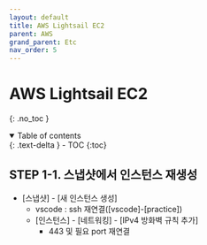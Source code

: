 ```yaml
---
layout: default
title: AWS Lightsail EC2
parent: AWS
grand_parent: Etc
nav_order: 5
---
```


# AWS Lightsail EC2

{: .no_toc }


<details open markdown="block">
  <summary>
    Table of contents
  </summary>
  {: .text-delta }
- TOC
{:toc}
</details>
<!------------------------------------ STEP ------------------------------------>





## STEP 1-1. 스냅샷에서 인스턴스 재생성

* [스냅샷] - [새 인스턴스 생성]
  * vscode : ssh 재연결([vscode]-[practice])
  * [인스턴스] - [네트워킹] - [IPv4 방화벽 규칙 추가]
    * 443 및 필요 port 재연결



